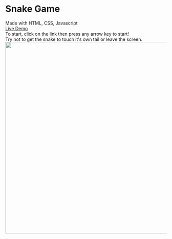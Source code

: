 # Snake Game
Made with HTML, CSS, Javascript<br>
<a href="https://stalwart-dragon-1cfd63.netlify.app/">Live Demo</a><br>
To start, click on the link then press any arrow key to start!<br>
Try not to get the snake to touch it's own tail or leave the screen.<br>
<img src="https://www.imdavidpham.com/portfolio/snakegame.png" width=600>
